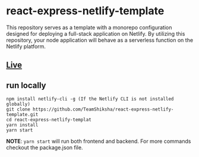 # react-express-netlify-template

This repository serves as a template with a monorepo configuration designed for deploying a full-stack application on Netlify. By utilizing this repository, your node application will behave as a serverless function on the Netlify platform.

## [Live](https://react-express-netlify-template.netlify.app/)

## run locally

```
npm install netlify-cli -g (If the Netlify CLI is not installed globally)
git clone https://github.com/TeamShiksha/react-express-netlify-template.git
cd react-express-netlify-templat
yarn install
yarn start
```
**NOTE**: `yarn start` will run both frontend and backend. For more commands checkout the package.json file.